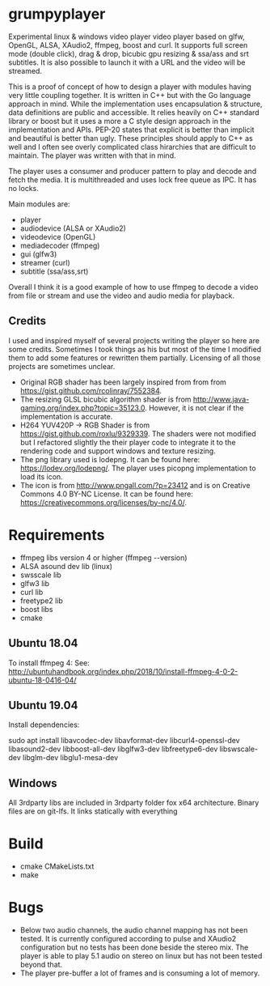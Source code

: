 # grumpyplayer

Experimental linux & windows video player video player based on glfw, OpenGL, ALSA, XAudio2, ffmpeg, boost and curl. It supports full screen mode (double click), drag & drop, bicubic gpu resizing & ssa/ass and srt subtitles. It is also possible to launch it with a URL and the video will be streamed.

This is a proof of concept of how to design a player with modules having very little coupling together. It is written in C++ but with the Go language approach in mind. While the implementation uses encapsulation & structure, data definitions are public and accessible. It relies heavily on C++ standard library or boost but it uses a more a C style design approach in the implementation and APIs. PEP-20 states that explicit is better than implicit and beautiful is better than ugly. These principles should apply to C++ as well and I often see overly complicated class hirarchies that are difficult to maintain. The player was written with that in mind.

The player uses a consumer and producer pattern to play and decode and fetch the media. It is multithreaded and uses lock free queue as IPC. It has no locks.

Main modules are:
* player
* audiodevice (ALSA or XAudio2)
* videodevice (OpenGL)
* mediadecoder (ffmpeg)
* gui (glfw3)
* streamer (curl)
* subtitle (ssa/ass,srt)

Overall I think it is a good example of how to use ffmpeg to decode a video from file or stream and use the video and audio media for playback.

<h2>Credits</h2>

I used and inspired myself of several projects writing the player so here are some credits. Sometimes I took things as his but most of the time I modified them to add some features or rewritten them partially. Licensing of all those projects are sometimes unclear.

* Original RGB shader has been largely inspired from from from https://gist.github.com/rcolinray/7552384.
* The resizing GLSL bicubic algorithm shader is from http://www.java-gaming.org/index.php?topic=35123.0. However, it is not clear if the implementation is accurate.
* H264 YUV420P -> RGB Shader is from https://gist.github.com/roxlu/9329339. The shaders were not modified but I refactored slightly the their player code to integrate it to the rendering code and support windows and texture resizing.
* The png library used is lodepng. It can be found here: https://lodev.org/lodepng/. The player uses picopng implementation to load its icon. 
* The icon is from http://www.pngall.com/?p=23412 and is on Creative Commons 4.0 BY-NC License. It can be found here: https://creativecommons.org/licenses/by-nc/4.0/.

<h1>Requirements</h1>

 * ffmpeg libs version 4 or higher (ffmpeg --version)
 * ALSA asound dev lib (linux)
 * swsscale lib
 * glfw3 lib
 * curl lib
 * freetype2 lib
 * boost libs
 * cmake
 
 <h2>Ubuntu 18.04</h2>
 
 To install ffmpeg 4:
 See: http://ubuntuhandbook.org/index.php/2018/10/install-ffmpeg-4-0-2-ubuntu-18-0416-04/

<h2>Ubuntu 19.04</h2>

Install dependencies:

sudo apt install libavcodec-dev libavformat-dev libcurl4-openssl-dev libasound2-dev libboost-all-dev libglfw3-dev libfreetype6-dev libswscale-dev libglm-dev libglu1-mesa-dev


 
 <h2>Windows</h2>
 
All 3rdparty libs are included in 3rdparty folder fox x64 architecture. Binary files are on git-lfs. It links statically with everything

<h1>Build</h1>

* cmake CMakeLists.txt
* make

<h1>Bugs</h1>

* Below two audio channels, the audio channel mapping has not been tested. It is currently configured according to pulse and XAudio2 configuration but no tests has been done beside the stereo mix. The player is able to play 5.1 audio on stereo on linux but has not been tested beyond that.
* The player pre-buffer a lot of frames and is consuming a lot of memory.
